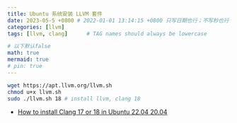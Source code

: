 ```yaml
---
title: Ubuntu 系统安装 LLVM 套件
date: 2023-05-5 +0800 # 2022-01-01 13:14:15 +0800 只写日期也行；不写秒也行；这样也行 2022-03-09T00:55:42+08:00
categories: [llvm]
tags: [llvm, clang]      # TAG names should always be lowercase

# 以下默认false
math: true
mermaid: true
# pin: true
---
```


```bash
wget https://apt.llvm.org/llvm.sh
chmod u+x llvm.sh
sudo ./llvm.sh 18 # install llvm, clang 18
```

* [How to install Clang 17 or 18 in Ubuntu 22.04 20.04](https://www.cnblogs.com/RioTian/p/17981544)